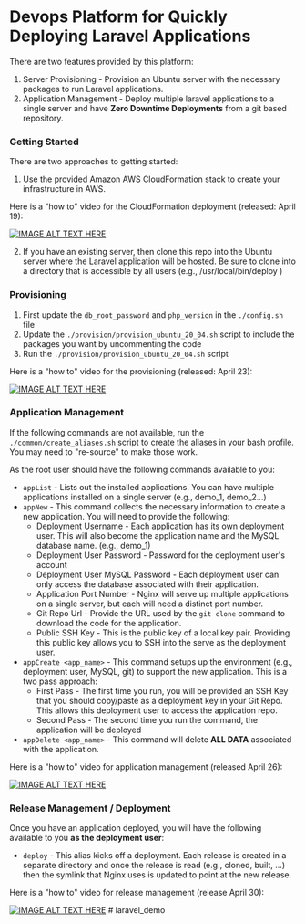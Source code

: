 # Devops Platform for Quickly Deploying Laravel Applications

There are two features provided by this platform:

1. Server Provisioning - Provision an Ubuntu server with the necessary packages to run Laravel applications.
2. Application Management - Deploy multiple laravel applications to a single server and have **Zero Downtime Deployments** from a git based repository.

### Getting Started
There are two approaches to getting started:
1. Use the provided Amazon AWS CloudFormation stack to create your infrastructure in AWS.

Here is a "how to" video for the CloudFormation deployment (released: April 19):

[![IMAGE ALT TEXT HERE](https://img.youtube.com/vi/7xOpxpdLcfI/0.jpg)](https://www.youtube.com/watch?v=7xOpxpdLcfI)

2. If you have an existing server, then clone this repo into the Ubuntu server where the Laravel application will be hosted. Be sure to clone into a directory that is accessible by all users (e.g., /usr/local/bin/deploy )

### Provisioning
1. First update the `db_root_password` and `php_version` in the `./config.sh` file
2. Update the `./provision/provision_ubuntu_20_04.sh` script to include the packages you want by uncommenting the code
3. Run the `./provision/provision_ubuntu_20_04.sh` script

Here is a "how to" video for the provisioning (released: April 23):

[![IMAGE ALT TEXT HERE](https://img.youtube.com/vi/abYcW8KjV3s/0.jpg)](https://www.youtube.com/watch?v=abYcW8KjV3s)

### Application Management
If the following commands are not available, run the `./common/create_aliases.sh` script to create the aliases in your bash profile. You may need to "re-source" to make those work.

As the root user should have the following commands available to you:
* `appList` - Lists out the installed applications. You can have multiple applications installed on a single server (e.g., demo_1, demo_2...)
* `appNew` - This command collects the necessary information to create a new application. You will need to provide the following:
  * Deployment Username - Each application has its own deployment user. This will also become the application name and the MySQL database name. (e.g., demo_1)
  * Deployment User Password - Password for the deployment user's account
  * Deployment User MySQL Password - Each deployment user can only access the database associated with their application.
  * Application Port Number - Nginx will serve up multiple applications on a single server, but each will need a distinct port number.
  * Git Repo Url - Provide the URL used by the `git clone` command to download the code for the application.
  * Public SSH Key - This is the public key of a local key pair. Providing this public key allows you to SSH into the serve as the deployment user.
* `appCreate <app_name>` - This command setups up the environment (e.g., deployment user, MySQL, git) to support the new application. This is a two pass approach:
  * First Pass - The first time you run, you will be provided an SSH Key that you should copy/paste as a deployment key in your Git Repo. This allows this deployment user to access the application repo.
  * Second Pass - The second time you run the command, the application will be deployed
* `appDelete <app_name>` - This command will delete **ALL DATA** associated with the application.

Here is a "how to" video for application management (released April 26):

[![IMAGE ALT TEXT HERE](https://img.youtube.com/vi/hK04PYM2X58/0.jpg)](https://www.youtube.com/watch?v=hK04PYM2X58)

### Release Management / Deployment
Once you have an application deployed, you will have the following available to you **as the deployment user**:
* `deploy` - This alias kicks off a deployment. Each release is created in a separate directory and once the release is read (e.g., cloned, built, ...) then the symlink that Nginx uses is updated to point at the new release.

Here is a "how to" video for release management (release April 30):

[![IMAGE ALT TEXT HERE](https://img.youtube.com/vi/sIkHxdaxnn4/0.jpg)](https://www.youtube.com/watch?v=sIkHxdaxnn4)
#   l a r a v e l _ d e m o  
 